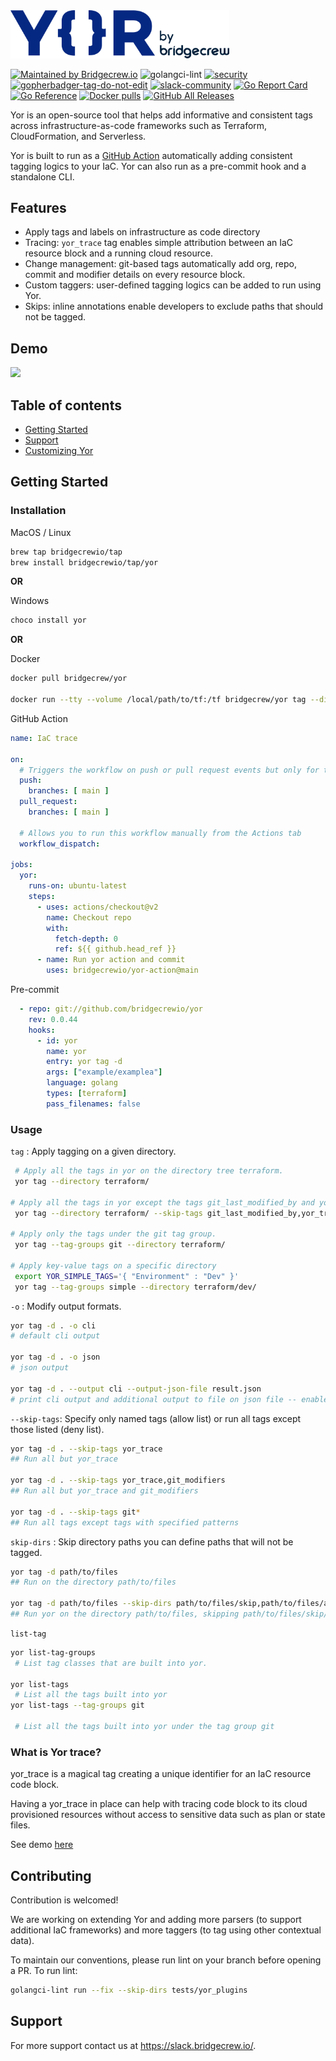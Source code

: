 <img src="https://raw.githubusercontent.com/bridgecrewio/yor/master/docs/yor-logo.png?" width="350">

[![Maintained by Bridgecrew.io](https://img.shields.io/badge/maintained%20by-bridgecrew.io-blueviolet)](https://bridgecrew.io/?utm_source=github&utm_medium=organic_oss&utm_campaign=yor) 
![golangci-lint](https://github.com/bridgecrewio/yor/workflows/tests/badge.svg)
[![security](https://github.com/bridgecrewio/yor/actions/workflows/security.yml/badge.svg)](https://github.com/bridgecrewio/yor/actions/workflows/security.yml)
<a href='https://github.com/jpoles1/gopherbadger' target='_blank'>![gopherbadger-tag-do-not-edit](https://img.shields.io/badge/Go%20Coverage-82%25-brightgreen.svg?longCache=true&style=flat)</a>
[![slack-community](https://slack.bridgecrew.io/badge.svg)](https://slack.bridgecrew.io/?utm_source=github&utm_medium=organic_oss&utm_campaign=yor)
[![Go Report Card](https://goreportcard.com/badge/github.com/bridgecrewio/yor)](https://goreportcard.com/report/github.com/bridgecrewio/yor)
[![Go Reference](https://pkg.go.dev/badge/github.com/bridgecrewio/yor.svg)](https://pkg.go.dev/github.com/bridgecrewio/yor)
[![Docker pulls](https://img.shields.io/docker/pulls/bridgecrew/yor.svg)](https://hub.docker.com/r/bridgecrew/yor)
[![GitHub All Releases](https://img.shields.io/github/downloads/bridgecrewio/yor/total)](https://github.com/bridgecrewio/yor/releases)

Yor is an open-source tool that helps add informative and consistent tags across infrastructure-as-code frameworks such as Terraform, CloudFormation, and Serverless. 

Yor is built to run as a [GitHub Action](https://github.com/bridgecrewio/yor-action) automatically adding consistent tagging logics to your IaC. Yor can also run as a pre-commit hook and a standalone CLI.

## Features
* Apply tags and labels on infrastructure as code directory
* Tracing: ```yor_trace``` tag enables simple attribution between an IaC resource block and a running cloud resource.
* Change management: git-based tags automatically add org, repo, commit and modifier details on every resource block.  
* Custom taggers: user-defined tagging logics can be added to run using Yor.
* Skips: inline annotations enable developers to exclude paths that should not be tagged.

## Demo
[![](docs/yor_tag_and_trace_recording.gif)](https://raw.githubusercontent.com/bridgecrewio/yor/main/docs/yor_tag_and_trace_recording.gif)

<!-- ### Attributing a directory with tags by user input
[![](docs/yor_terragoat_simple.gif)](https://raw.githubusercontent.com/bridgecrewio/yor/main/docs/yor_terragoat_simple.gif)

### Attributing a resource to an owner
[![](docs/yor_owner.gif)](https://raw.githubusercontent.com/bridgecrewio/yor/main/docs/yor_owner.gif)

### Change management tags
[![](docs/yor_git_tags.gif)](https://raw.githubusercontent.com/bridgecrewio/yor/main/docs/yor_git_tags.gif)

### Trace IaC code to cloud resource
[![](docs/yor_trace.gif)](https://raw.githubusercontent.com/bridgecrewio/yor/main/docs/yor_trace.gif)

### Trace cloud resource to IaC code
[![](docs/yor_file.gif)](https://raw.githubusercontent.com/bridgecrewio/yor/main/docs/yor_file.gif) -->

## **Table of contents**

- [Getting Started](#getting-started)
- [Support](#support)
- [Customizing Yor](CUSTOMIZE.md)

## Getting Started

### Installation
MacOS / Linux
```sh
brew tap bridgecrewio/tap
brew install bridgecrewio/tap/yor
```
__OR__

Windows
```sh
choco install yor
```

__OR__

Docker
```sh
docker pull bridgecrew/yor

docker run --tty --volume /local/path/to/tf:/tf bridgecrew/yor tag --directory /tf
```


GitHub Action
```yaml
name: IaC trace

on:
  # Triggers the workflow on push or pull request events but only for the main branch
  push:
    branches: [ main ]
  pull_request:
    branches: [ main ]

  # Allows you to run this workflow manually from the Actions tab
  workflow_dispatch:

jobs:
  yor:
    runs-on: ubuntu-latest
    steps:
      - uses: actions/checkout@v2
        name: Checkout repo
        with:
          fetch-depth: 0
          ref: ${{ github.head_ref }}
      - name: Run yor action and commit
        uses: bridgecrewio/yor-action@main
```



Pre-commit
```yaml
  - repo: git://github.com/bridgecrewio/yor
    rev: 0.0.44
    hooks:
      - id: yor
        name: yor
        entry: yor tag -d
        args: ["example/examplea"]
        language: golang
        types: [terraform]
        pass_filenames: false
```

### Usage

`tag` : Apply tagging on a given directory.

```sh
 # Apply all the tags in yor on the directory tree terraform.
 yor tag --directory terraform/

# Apply all the tags in yor except the tags git_last_modified_by and yor_trace.
 yor tag --directory terraform/ --skip-tags git_last_modified_by,yor_trace

# Apply only the tags under the git tag group.
 yor tag --tag-groups git --directory terraform/

# Apply key-value tags on a specific directory
 export YOR_SIMPLE_TAGS='{ "Environment" : "Dev" }'
 yor tag --tag-groups simple --directory terraform/dev/

```

`-o` : Modify output formats.

```sh
yor tag -d . -o cli
# default cli output

yor tag -d . -o json
# json output

yor tag -d . --output cli --output-json-file result.json
# print cli output and additional output to file on json file -- enables programmatic analysis alongside printing human readable result
```

`--skip-tags`: Specify only named tags (allow list) or run all tags except those listed (deny list).

```sh
yor tag -d . --skip-tags yor_trace
## Run all but yor_trace

yor tag -d . --skip-tags yor_trace,git_modifiers
## Run all but yor_trace and git_modifiers

yor tag -d . --skip-tags git*
## Run all tags except tags with specified patterns
```

`skip-dirs` : Skip directory paths you can define paths that will not be tagged.

```sh
yor tag -d path/to/files
## Run on the directory path/to/files

yor tag -d path/to/files --skip-dirs path/to/files/skip,path/to/files/another/skip2
## Run yor on the directory path/to/files, skipping path/to/files/skip/ and path/to/files/another/skip2/
```

`list-tag`

```sh
yor list-tag-groups
 # List tag classes that are built into yor.
 
yor list-tags
 # List all the tags built into yor
yor list-tags --tag-groups git
 
 # List all the tags built into yor under the tag group git
```
### What is Yor trace?
yor_trace is a magical tag creating a unique identifier for an IaC resource code block.

Having a yor_trace in place can help with tracing code block to its cloud provisioned resources without access to sensitive data such as plan or state files.

See demo [here](#Trace-IaC-code-to-cloud-resource)
## Contributing

Contribution is welcomed! 

We are working on extending Yor and adding more parsers (to support additional IaC frameworks) and more taggers (to tag using other contextual data).

To maintain our conventions, please run lint on your branch before opening a PR. To run lint:
```sh
golangci-lint run --fix --skip-dirs tests/yor_plugins
```

## Support

For more support contact us at https://slack.bridgecrew.io/.

